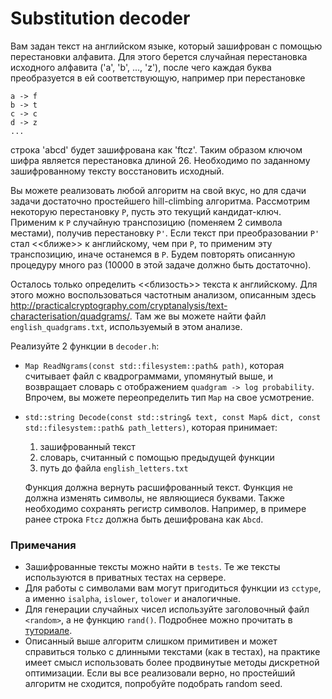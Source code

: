# Substitution decoder

Вам задан текст на английском языке, который зашифрован с помощью перестановки алфавита. Для этого берется случайная перестановка
исходного алфавита ('a', 'b', ..., 'z'), после чего каждая буква преобразуется в ей соответствующую, например при перестановке
```
a -> f
b -> t
c -> c
d -> z
...
```

строка 'abcd' будет зашифрована как 'ftcz'. Таким образом ключом шифра является перестановка длиной 26.
Необходимо по заданному зашифрованному тексту восстановить исходный.

Вы можете реализовать любой алгоритм на свой вкус, но для сдачи задачи достаточно простейшего hill-climbing алгоритма. Рассмотрим
некоторую перестановку `P`, пусть это текущий кандидат-ключ. Применим к `P` случайную транспозицию (поменяем 2 символа местами), получив
перестановку `P'`. Если текст при преобразовании `P'` стал <<ближе>> к английскому, чем при `P`, то применим эту транспозицию, иначе
останемся в `P`. Будем повторять описанную процедуру много раз (10000 в этой задаче должно быть достаточно).

Осталось только определить <<близость>> текста к английскому. Для этого можно воспользоваться частотным анализом, описанным здесь
http://practicalcryptography.com/cryptanalysis/text-characterisation/quadgrams/. Там же вы можете найти файл `english_quadgrams.txt`,
используемый в этом анализе.

Реализуйте 2 функции в `decoder.h`:

* `Map ReadNgrams(const std::filesystem::path& path)`, которая считывает файл с квадрограммами, упомянутый выше, и возвращает словарь с
отображением `quadgram -> log probability`. Впрочем, вы можете переопределить тип `Map` на свое усмотрение.
* `std::string Decode(const std::string& text, const Map& dict, const std::filesystem::path& path_letters)`, которая принимает:
    1. зашифрованный текст
    2. словарь, считанный с помощью предыдущей функции
    3. путь до файла `english_letters.txt`

    Функция должна вернуть расшифрованный текст. Функция не должна изменять символы, не являющиеся
буквами. Также необходимо сохранять регистр символов. Например, в примере ранее строка `Ftcz` должна быть дешифрована как `Abcd`.

### Примечания

* Зашифрованные тексты можно найти в `tests`. Те же тексты используются в приватных тестах на сервере.
* Для работы с символами вам могут пригодиться функции из `cctype`, а именно `isalpha`, `islower`, `tolower` и аналогичные.
* Для генерации случайных чисел используйте заголовочный файл `<random>`, а не функцию `rand()`. Подробнее можно прочитать в
[туториале](../docs/random-tutorial.md).
* Описанный выше алгоритм слишком примитивен и может справиться только с длинными текстами (как в тестах), на практике имеет смысл
использовать более продвинутые методы дискретной оптимизации. Если вы все реализовали верно, но простейший алгоритм не сходится, попробуйте подобрать
random seed.
